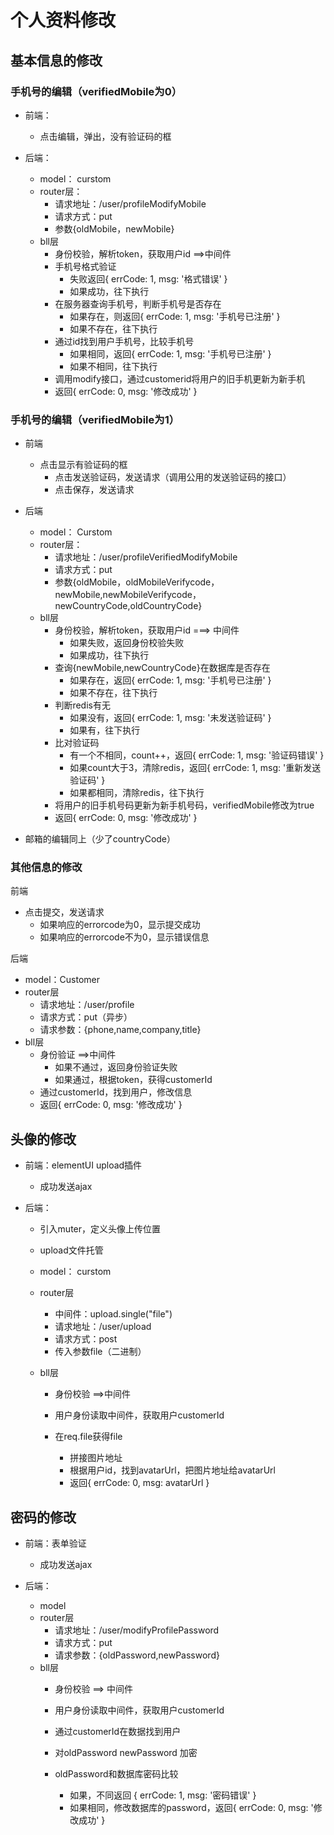 <!-- 作者：王履龙 -->
<!-- 日期：2019.12.08 -->

# 个人资料修改

## 基本信息的修改

### 手机号的编辑（verifiedMobile为0）

- 前端：
  - 点击编辑，弹出，没有验证码的框

- 后端：
  - model： curstom
  - router层：
    - 请求地址：/user/profileModifyMobile
    - 请求方式：put
    - 参数{oldMobile，newMobile}
  - bll层
    - 身份校验，解析token，获取用户id ==>中间件
    - 手机号格式验证
      - 失败返回{ errCode: 1, msg: '格式错误' }
      - 如果成功，往下执行
    - 在服务器查询手机号，判断手机号是否存在
      - 如果存在，则返回{ errCode: 1, msg: '手机号已注册' }
      - 如果不存在，往下执行
    - 通过id找到用户手机号，比较手机号
      - 如果相同，返回{ errCode: 1, msg: '手机号已注册' }
      - 如果不相同，往下执行
    - 调用modify接口，通过customerid将用户的旧手机更新为新手机
    - 返回{ errCode: 0, msg: '修改成功' }

### 手机号的编辑（verifiedMobile为1）

- 前端

  - 点击显示有验证码的框
    - 点击发送验证码，发送请求（调用公用的发送验证码的接口）
    - 点击保存，发送请求

- 后端

  - model： Curstom
  - router层：
    - 请求地址：/user/profileVerifiedModifyMobile
    - 请求方式：put
    - 参数{oldMobile，oldMobileVerifycode，newMobile,newMobileVerifycode，newCountryCode,oldCountryCode}
  - bll层
    - 身份校验，解析token，获取用户id ===> 中间件
      - 如果失败，返回身份校验失败
      - 如果成功，往下执行
    - 查询{newMobile,newCountryCode}在数据库是否存在
      - 如果存在，返回{ errCode: 1, msg: '手机号已注册' }
      - 如果不存在，往下执行
    - 判断redis有无
      - 如果没有，返回{ errCode: 1, msg: '未发送验证码' }
      - 如果有，往下执行
    - 比对验证码
      - 有一个不相同，count++，返回{ errCode: 1, msg: '验证码错误' }
      - 如果count大于3，清除redis，返回{ errCode: 1, msg: '重新发送验证码' }
      - 如果都相同，清除redis，往下执行
    - 将用户的旧手机号码更新为新手机号码，verifiedMobile修改为true
    - 返回{ errCode: 0, msg: '修改成功' }

- 邮箱的编辑同上（少了countryCode）

### 其他信息的修改

前端

- 点击提交，发送请求
  - 如果响应的errorcode为0，显示提交成功
  - 如果响应的errorcode不为0，显示错误信息

后端

- model：Customer
- router层
  - 请求地址：/user/profile
  - 请求方式：put（异步）
  - 请求参数：{phone,name,company,title}
- bll层
  - 身份验证 ==>中间件
    - 如果不通过，返回身份验证失败
    - 如果通过，根据token，获得customerId
  - 通过customerId，找到用户，修改信息
  - 返回{ errCode: 0, msg: '修改成功' }

## 头像的修改

- 前端：elementUI upload插件

  - 成功发送ajax

- 后端：

  - 引入muter，定义头像上传位置

  - upload文件托管

  - model： curstom

  - router层
    - 中间件：upload.single("file")
    - 请求地址：/user/upload
    - 请求方式：post
    - 传入参数file（二进制）

  - bll层

    - 身份校验 ==>中间件
    - 用户身份读取中间件，获取用户customerId

    - 在req.file获得file
      - 拼接图片地址
      - 根据用户id，找到avatarUrl，把图片地址给avatarUrl
      - 返回{ errCode: 0, msg: avatarUrl }

## 密码的修改

- 前端：表单验证

  - 成功发送ajax

- 后端：
  - model
  - router层
    - 请求地址：/user/modifyProfilePassword
    - 请求方式：put
    - 请求参数：{oldPassword,newPassword}
  - bll层
    - 身份校验 ==> 中间件
    - 用户身份读取中间件，获取用户customerId
    - 通过customerId在数据找到用户
    - 对oldPassword newPassword 加密
    - oldPassword和数据库密码比较

      - 如果，不同返回 { errCode: 1, msg: '密码错误' }
      - 如果相同，修改数据库的password，返回{ errCode: 0, msg: '修改成功' }
